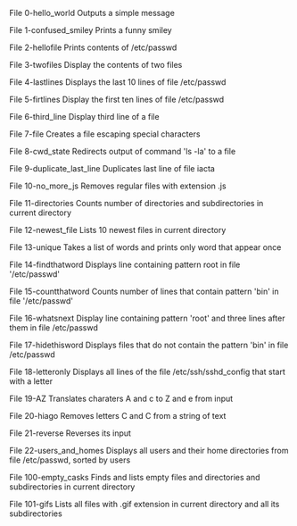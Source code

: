 File 0-hello_world
Outputs a simple message

File 1-confused_smiley
Prints a funny smiley

File 2-hellofile
Prints contents of /etc/passwd

File 3-twofiles
Display the contents of two files

File 4-lastlines
Displays the last 10 lines of file /etc/passwd

File 5-firtlines
Display the first ten lines of file /etc/passwd

File 6-third_line
Display third line of a file

File 7-file
Creates a file escaping special characters

File 8-cwd_state
Redirects output of command 'ls -la' to a file

File 9-duplicate_last_line
Duplicates last line of file iacta

File 10-no_more_js
Removes regular files with extension .js

File 11-directories
Counts number of directories and subdirectories in current directory

File 12-newest_file
Lists 10 newest files in current directory

File 13-unique
Takes a list of words and prints only word that appear once

File 14-findthatword
Displays line containing pattern root in file '/etc/passwd'

File 15-countthatword
Counts number of lines that contain pattern 'bin' in file 
'/etc/passwd'

File 16-whatsnext
Display line containing pattern 'root' and three lines 
after them in file /etc/passwd

File 17-hidethisword
Displays files that do not contain the pattern 'bin'
in file /etc/passwd

File 18-letteronly
Displays all lines of the file /etc/ssh/sshd_config that 
start with a letter

File 19-AZ
Translates charaters A and c to Z and e from input

File 20-hiago
Removes letters C and C from a string of text

File 21-reverse
Reverses its input

File 22-users_and_homes
Displays all users and their home directories from file 
/etc/passwd, sorted by users

File 100-empty_casks
Finds and lists empty files and directories and 
subdirectories in current directory

File 101-gifs
Lists all files with .gif extension in current directory
and all its subdirectories




